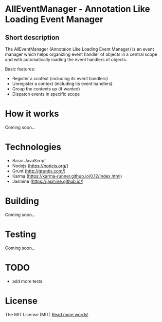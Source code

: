 AllEventManager - Annotation Like Loading Event Manager
===============

Short description
-------------------
The AllEventManager (Annotaion Like Loading Event Manager) is an event manager
which helps organizing event handler of objects in a central scope and
with automatically loading the event handlers of objects.

Basic features:
- Register a context (including its event handlers)
- Unregister a context (including its event handlers)
- Group the contexts up (if wanted)
- Dispatch events in specific scope

# How it works
Coming soon...

# Technologies
- Basic JavaScript
- Nodejs (https://nodejs.org/)
- Grunt (http://gruntjs.com/)
- Karma (https://karma-runner.github.io/0.12/index.html)
- Jasmine (https://jasmine.github.io/)

# Building
Coming soon...

# Testing
Coming soon...

# TODO
- add more tests

# License
The MIT License (MIT)
[Read more words!](LICENSE.md)